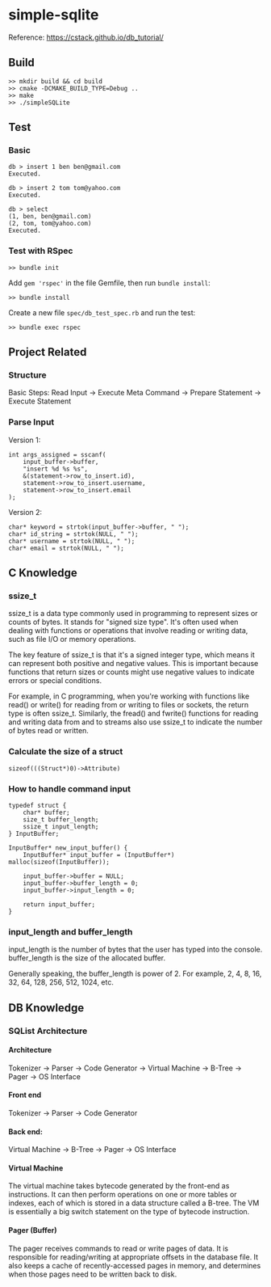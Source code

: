 # simple-sqlite
Reference: https://cstack.github.io/db_tutorial/

## Build
```
>> mkdir build && cd build
>> cmake -DCMAKE_BUILD_TYPE=Debug ..
>> make
>> ./simpleSQLite
```

## Test
### Basic
```
db > insert 1 ben ben@gmail.com
Executed.

db > insert 2 tom tom@yahoo.com
Executed.

db > select
(1, ben, ben@gmail.com)
(2, tom, tom@yahoo.com)
Executed.
```

### Test with RSpec
```
>> bundle init
```
Add `gem 'rspec'` in the file Gemfile, then run `bundle install`:
```
>> bundle install
```

Create a new file `spec/db_test_spec.rb` and run the test:
```
>> bundle exec rspec
```

## Project Related
### Structure
Basic Steps:
Read Input -> Execute Meta Command -> Prepare Statement -> Execute Statement

### Parse Input
Version 1:
```
int args_assigned = sscanf(
    input_buffer->buffer, 
    "insert %d %s %s", 
    &(statement->row_to_insert.id),
    statement->row_to_insert.username, 
    statement->row_to_insert.email
);
```

Version 2:
```
char* keyword = strtok(input_buffer->buffer, " ");
char* id_string = strtok(NULL, " ");
char* username = strtok(NULL, " ");
char* email = strtok(NULL, " ");
```

## C Knowledge
### ssize_t
ssize_t is a data type commonly used in programming to represent sizes or counts of bytes. It stands for "signed size type". It's often used when dealing with functions or operations that involve reading or writing data, such as file I/O or memory operations.

The key feature of ssize_t is that it's a signed integer type, which means it can represent both positive and negative values. This is important because functions that return sizes or counts might use negative values to indicate errors or special conditions.

For example, in C programming, when you're working with functions like read() or write() for reading from or writing to files or sockets, the return type is often ssize_t. Similarly, the fread() and fwrite() functions for reading and writing data from and to streams also use ssize_t to indicate the number of bytes read or written.

### Calculate the size of a struct
```
sizeof(((Struct*)0)->Attribute)
```

### How to handle command input
```
typedef struct {
    char* buffer;
    size_t buffer_length;
    ssize_t input_length;
} InputBuffer;

InputBuffer* new_input_buffer() {
    InputBuffer* input_buffer = (InputBuffer*) malloc(sizeof(InputBuffer));

    input_buffer->buffer = NULL;
    input_buffer->buffer_length = 0;
    input_buffer->input_length = 0;

    return input_buffer;
}
```

### input_length and buffer_length
input_length is the number of bytes that the user has typed into the console. buffer_length is the size of the allocated buffer.

Generally speaking, the buffer_length is power of 2. For example, 2, 4, 8, 16, 32, 64, 128, 256, 512, 1024, etc.

## DB Knowledge
### SQList Architecture
#### Architecture
Tokenizer -> Parser -> Code Generator -> Virtual Machine -> B-Tree -> Pager -> OS Interface

#### Front end
Tokenizer -> Parser -> Code Generator

#### Back end:  
Virtual Machine -> B-Tree -> Pager -> OS Interface

#### Virtual Machine
The virtual machine takes bytecode generated by the front-end as instructions. It can then perform operations on one or more tables or indexes, each of which is stored in a data structure called a B-tree. The VM is essentially a big switch statement on the type of bytecode instruction.

#### Pager (Buffer)
The pager receives commands to read or write pages of data. It is responsible for reading/writing at appropriate offsets in the database file. It also keeps a cache of recently-accessed pages in memory, and determines when those pages need to be written back to disk.
